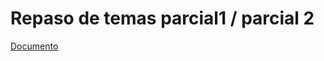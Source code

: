 # Repaso de temas parcial1 / parcial 2

[Documento](https://docs.google.com/document/d/1M7Cxl2_nxYMeLyUCHHu4tVep7ymMvZt_/preview)

